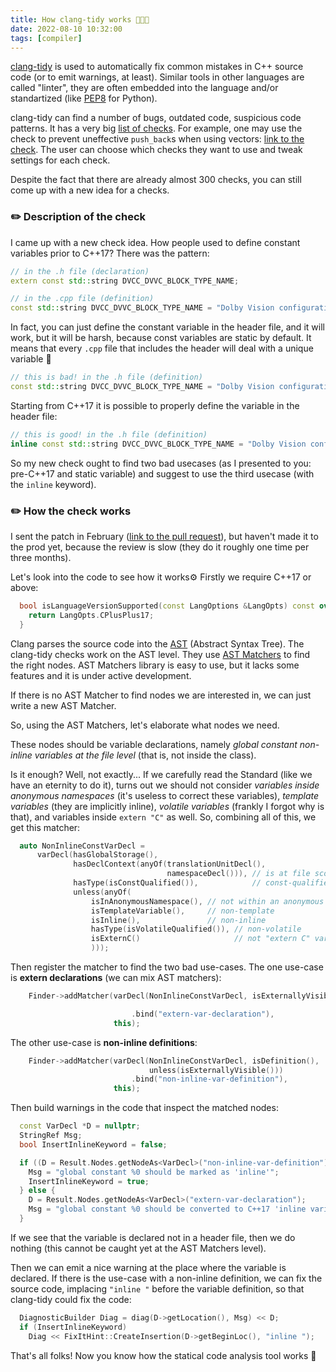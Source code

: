 ```yaml
---
title: How clang-tidy works 🧹🧹🧹
date: 2022-08-10 10:32:00
tags: [compiler]
---
```


[clang-tidy](https://releases.llvm.org/11.0.0/tools/clang/tools/extra/docs/clang-tidy/index.html) is used to automatically fix common mistakes in C++ source code
(or to emit warnings, at least).
Similar tools in other languages are called "linter", they are often embedded into the language and/or standartized (like [PEP8](https://pep8.org/) for Python).

clang-tidy can find a number of bugs, outdated code, suspicious code patterns. It has a very big [list of checks](https://releases.llvm.org/11.0.0/tools/clang/tools/extra/docs/clang-tidy/checks/list.html).
For example, one may use the check to prevent uneffective `push_back`s when using vectors: [link to the check](https://releases.llvm.org/11.0.0/tools/clang/tools/extra/docs/clang-tidy/checks/performance-inefficient-vector-operation.html).
The user can choose which checks they want to use and tweak settings for each check.

Despite the fact that there are already almost 300 checks, you can still come up with a new idea for a checks.

### ✏️ Description of the check

I came up with a new check idea. How people used to define constant variables prior to C++17?
There was the pattern:
```c++
// in the .h file (declaration)
extern const std::string DVCC_DVVC_BLOCK_TYPE_NAME;

// in the .cpp file (definition)
const std::string DVCC_DVVC_BLOCK_TYPE_NAME = "Dolby Vision configuration";
```

In fact, you can just define the constant variable in the header file, and it will work, but it will be harsh, because
const variables are static by default. It means that every `.cpp` file that includes the header will deal with a unique
variable 👻
```c++
// this is bad! in the .h file (definition)
const std::string DVCC_DVVC_BLOCK_TYPE_NAME = "Dolby Vision configuration";
```

Starting from C++17 it is possible to properly define the variable in the header file:
```c++
// this is good! in the .h file (definition)
inline const std::string DVCC_DVVC_BLOCK_TYPE_NAME = "Dolby Vision configuration";
```

So my new check ought to find two bad usecases (as I presented to you: pre-C++17 and static variable) and suggest to use the third usecase (with the `inline` keyword).

### ✏️ How the check works

I sent the patch in February ([link to the pull request](https://reviews.llvm.org/D118743)), but haven't made it to the prod yet, because the review is slow
(they do it roughly one time per three months).

Let's look into the code to see how it works⚙️ Firstly we require C++17 or above:
```c++
  bool isLanguageVersionSupported(const LangOptions &LangOpts) const override {
    return LangOpts.CPlusPlus17;
  }
```

Clang parses the source code into the [AST](https://releases.llvm.org/8.0.0/tools/clang/docs/IntroductionToTheClangAST.html) (Abstract Syntax Tree).
The clang-tidy checks work on the AST level. They use [AST Matchers](https://releases.llvm.org/8.0.0/tools/clang/docs/LibASTMatchers.html) to find
the right nodes. AST Matchers library is easy to use, but it lacks some features and it is under active development.

If there is no AST Matcher to find nodes we are interested in, we can just write a new AST Matcher.

So, using the AST Matchers, let's elaborate what nodes we need.

These nodes should be variable declarations, namely *global constant non-inline variables at the file level* (that is, not inside the class).

Is it enough? Well, not exactly... If we carefully read the Standard (like we have an eternity to do it), turns out we should not
consider *variables inside anonymous namespaces* (it's useless to correct these variables), *template variables*
(they are implicitly inline), *volatile variables* (frankly I forgot why is that), and variables inside `extern "C"` as well. So, combining
all of this, we get this matcher:
```c++
  auto NonInlineConstVarDecl =
      varDecl(hasGlobalStorage(),
              hasDeclContext(anyOf(translationUnitDecl(),
                                   namespaceDecl())), // is at file scope
              hasType(isConstQualified()),            // const-qualified
              unless(anyOf(
                  isInAnonymousNamespace(), // not within an anonymous namespace
                  isTemplateVariable(),     // non-template
                  isInline(),               // non-inline
                  hasType(isVolatileQualified()), // non-volatile
                  isExternC()                     // not "extern C" variable
                  )));
```

Then register the matcher to find the two bad use-cases. The one use-case is **extern declarations** (we can mix AST matchers):
```c++
    Finder->addMatcher(varDecl(NonInlineConstVarDecl, isExternallyVisible())

                           .bind("extern-var-declaration"),
                       this);
```

The other use-case is **non-inline definitions**:
```c++
    Finder->addMatcher(varDecl(NonInlineConstVarDecl, isDefinition(),
                               unless(isExternallyVisible()))
                           .bind("non-inline-var-definition"),
                       this);
```

Then build warnings in the code that inspect the matched nodes:
```c++
  const VarDecl *D = nullptr;
  StringRef Msg;
  bool InsertInlineKeyword = false;

  if ((D = Result.Nodes.getNodeAs<VarDecl>("non-inline-var-definition"))) {
    Msg = "global constant %0 should be marked as 'inline'";
    InsertInlineKeyword = true;
  } else {
    D = Result.Nodes.getNodeAs<VarDecl>("extern-var-declaration");
    Msg = "global constant %0 should be converted to C++17 'inline variable'";
  }
```

If we see that the variable is declared not in a header file, then we do nothing (this cannot be caught yet at the AST Matchers level).

Then we can emit a nice warning at the place where the variable is declared. If there is the use-case with a non-inline definition, we
can fix the source code, implacing `"inline "` before the variable definition, so that clang-tidy could fix the code:
```c++
  DiagnosticBuilder Diag = diag(D->getLocation(), Msg) << D;
  if (InsertInlineKeyword)
    Diag << FixItHint::CreateInsertion(D->getBeginLoc(), "inline ");
```

That's all folks! Now you know how the statical code analysis tool works 🙂
